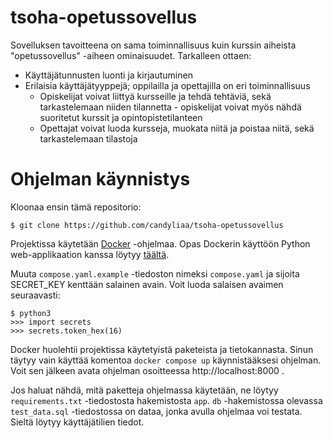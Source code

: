 # tsoha-opetussovellus

Sovelluksen tavoitteena on sama toiminnallisuus kuin kurssin aiheista "opetussovellus" -aiheen ominaisuudet. 
Tarkalleen ottaen:
-  Käyttäjätunnusten luonti ja kirjautuminen
-  Erilaisia käyttäjätyyppejä; oppilailla ja opettajilla on eri toiminnallisuus
    - Opiskelijat voivat liittyä kursseille ja tehdä tehtäviä, sekä tarkastelemaan niiden tilannetta - opiskelijat voivat myös nähdä suoritetut kurssit ja opintopistetilanteen
    - Opettajat voivat luoda kursseja, muokata niitä ja poistaa niitä, sekä tarkastelemaan tilastoja

# Ohjelman käynnistys
Kloonaa ensin tämä repositorio:
```
$ git clone https://github.com/candyliaa/tsoha-opetussovellus
``` 
Projektissa käytetään [Docker](https://www.docker.com/) -ohjelmaa. 
Opas Dockerin käyttöön Python web-applikaation kanssa löytyy [täältä](https://docs.docker.com/compose/gettingstarted/).

Muuta `compose.yaml.example` -tiedoston nimeksi `compose.yaml` ja sijoita SECRET_KEY kenttään salainen avain. Voit luoda salaisen avaimen seuraavasti:
```
$ python3
>>> import secrets
>>> secrets.token_hex(16)
```
Docker huolehtii projektissa käytetyistä paketeista ja tietokannasta. Sinun täytyy vain käyttää komentoa
`docker compose up`
käynnistääksesi ohjelman. Voit sen jälkeen avata ohjelman osoitteessa http://localhost:8000 .

Jos haluat nähdä, mitä paketteja ohjelmassa käytetään, ne löytyy `requirements.txt` -tiedostosta hakemistosta `app`.
`db` -hakemistossa olevassa `test_data.sql` -tiedostossa on dataa, jonka avulla ohjelmaa voi testata. Sieltä löytyy käyttäjätilien tiedot.
